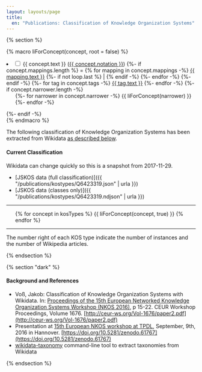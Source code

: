 ```yaml
---
layout: layouts/page
title:
  en: "Publications: Classification of Knowledge Organization Systems"
---
```


{% section %}

{% macro liForConcept(concept, root = false) %}
  <li {% if concept.narrower.length -%}class="has-children"{%- endif -%}>
    <input type="checkbox" id="{{ concept.uri }}" {%- if root -%}checked{%- endif -%}>
    <label for="{{ concept.uri }}">{{ concept.text }}</label>
    (<a target="_blank" href="{{ concept.uri }}">{{ concept.notation }}</a>)
    {%- if concept.mappings.length %}
      = {% for mapping in concept.mappings -%}
        <a target="_blank" href="{{ mapping.uri }}">{{ mapping.text }}</a>
        {%- if not loop.last %} | {% endif -%}
      {%- endfor -%}
    {%- endif -%}
    {%- for tag in concept.tags -%}
      <a target="_blank" href="{{ tag.href }}" class="{{ tag.class }}">{{ tag.text }}</a>
    {%- endfor -%}
    {%- if concept.narrower.length -%}
      <ul>
      {%- for narrower in concept.narrower -%}
        {{ liForConcept(narrower) }}
      {%- endfor -%}
      </ul>
    {%- endif -%}
  </li>
{% endmacro %}

The following classification of Knowledge Organization Systems has been extracted from Wikidata [as described below](#background-and-references).

#### Current Classification

Wikidata can change quickly so this is a snapshot from 2017-11-29.

- [JSKOS data (full classification)]({{ "/publications/kostypes/Q6423319.json" | urla }})
- [JSKOS data (classes only)]({{ "/publications/kostypes/Q6423319.ndjson" | urla }})

---

<ul class="collapsible">
{% for concept in kosTypes %}
  {{ liForConcept(concept, true) }}
{% endfor %}
</ul>

---

The number right of each KOS type indicate the <span class="badge badge-default">number of instances</span> and the <span class="badge badge-alternative">number of Wikipedia articles</span>.

{% endsection %}

{% section "dark" %}

#### Background and References

- Voß, Jakob: Classification of Knowledge Organization Systems with Wikidata. In: [Proceedings of the 15th European Networked Knowledge Organization Systems Workshop (NKOS 2016)](http://ceur-ws.org/Vol-1676/), p 15-22. CEUR Workshop Proceedings, Volume 1676. [http://ceur-ws.org/Vol-1676/paper2.pdf](http://ceur-ws.org/Vol-1676/paper2.pdf)
- Presentation at [15th European NKOS workshop at TPDL](https://at-web1.comp.glam.ac.uk/pages/research/hypermedia/nkos/nkos2016/programme.html), September, 9th, 2016 in Hannover. [https://doi.org/10.5281/zenodo.61767](https://doi.org/10.5281/zenodo.61767)
- [wikidata-taxonomy](https://github.com/nichtich/wikidata-taxonomy) command-line tool to extract taxonomies from Wikidata

{% endsection %}
